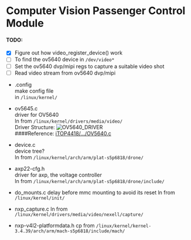 # Computer Vision Passenger Control Module

#### TODO:
- [x] Figure out how video_register_device() work
- [ ] To find the ov5640 device in `/dev/video*`
- [ ] Set the ov5640 dvp/mipi regs to capture a suitable video shot
- [ ] Read video stream from ov5640 dvp/mipi

* .config  
make config file  
in `/linux/kernel/`

* ov5645.c  
driver for OV5640  
ln from `/linux/kernel/drivers/media/video/`  
Driver Structure: ![OV5640_DRIVER](https://lh3.googleusercontent.com/7jsnxkgSMBU3xvV8KxoLITNiqcy_nI-HOm3o7MYqiB2_yZhk_Qi8kV46sbs-Yf-K131zlzRcZ7R8jA=w5000-no)  
####Reference: [iTOP4418/.../OV5640.c](https://github.com/iTOP4418/kernel-3.4.39/blob/topeet_develop/kernel-3.4.39/drivers/media/video/ov5640.c)  

* device.c  
device tree?  
ln from `/linux/kernel/arch/arm/plat-s5p6818/drone/`

* axp22-cfg.h  
driver for axp, the voltage controller  
ln from `/linux/kernel/arch/arm/plat-s5p6818/drone/include/`

* do_mounts.c 
delay before mmc mounting to avoid its reset
ln from `/linux/kernel/init/`

* nxp_capture.c
ln from `/linux/kernel/drivers/media/video/nexell/capture/`

* nxp-v4l2-platformdata.h
cp from `/linux/kernel/kernel-3.4.39/arch/arm/mach-s5p6818/include/mach/`
